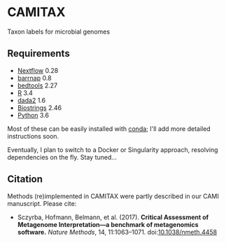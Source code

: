 # CAMITAX
Taxon labels for microbial genomes


## Requirements

- [Nextflow](https://www.nextflow.io/) 0.28
- [barrnap](https://github.com/tseemann/barrnap) 0.8
- [bedtools](https://github.com/arq5x/bedtools2) 2.27
- [R](https://www.r-project.org/) 3.4
- [dada2](https://www.bioconductor.org/packages/release/bioc/html/dada2.html) 1.6
- [Biostrings](https://www.bioconductor.org/packages/release/bioc/html/Biostrings.html) 2.46
- [Python](https://www.python.org/) 3.6

Most of these can be easily installed with [conda](https://conda.io/miniconda.html); I'll add more detailed instructions soon.

Eventually, I plan to switch to a Docker or Singularity approach, resolving dependencies on the fly. Stay tuned...


## Citation

Methods (re)implemented in CAMITAX were partly described in our CAMI manuscript. Please cite:
* Sczyrba, Hofmann, Belmann, et al. (2017). **Critical Assessment of Metagenome Interpretation—a benchmark of metagenomics software.** *Nature Methods*, 14, 11:1063–1071. doi:[10.1038/nmeth.4458](https://doi.org/10.1038/nmeth.4458)
